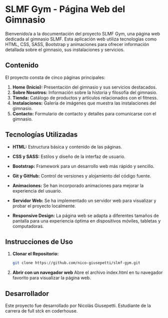 # SLMF Gym - Página Web del Gimnasio

Bienvenido/a a la documentación del proyecto SLMF Gym, una página web dedicada al gimnasio SLMF. Esta aplicación web utiliza tecnologías como HTML, CSS, SASS, Bootstrap y animaciones para ofrecer información detallada sobre el gimnasio, sus instalaciones y servicios.

## Contenido

El proyecto consta de cinco páginas principales:

1. **Home (Inicio):** Presentación del gimnasio y sus servicios destacados.
2. **Sobre Nosotros:** Información sobre la historia y filosofía del gimnasio.
3. **Tienda:** Catálogo de productos y artículos relacionados con el fitness.
4. **Instalaciones:** Galería de imágenes que muestra las instalaciones del gimnasio.
5. **Contacto:** Formulario de contacto y detalles para comunicarse con el gimnasio.

## Tecnologías Utilizadas

- **HTML:** Estructura básica y contenido de las páginas.
- **CSS y SASS:** Estilos y diseño de la interfaz de usuario.
- **Bootstrap:** Framework para un desarrollo web más rápido y sencillo.
- **Git y GitHub:** Control de versiones y alojamiento del código fuente.

- **Animaciones:** Se han incorporado animaciones para mejorar la experiencia del usuario.
- **Servidor Web:** Se ha implementado un servidor web para visualizar y probar el proyecto localmente.
- **Responsive Design:** La página web se adapta a diferentes tamaños de pantalla para una experiencia óptima en dispositivos móviles, tabletas y computadoras.

## Instrucciones de Uso

1. **Clonar el Repositorio:**
   ```bash
   git clone https://github.com/nico-giusepetti/slmf-gym.git

2. **Abrir con un navegador web**
    Abre el archivo index.html en tu navegador favorito para visualizar la página web.


## Desarrollador
Este proyecto fue desarrollado por Nicolás Giusepetti. Estudiante de la carrera de full stck en coderhouse.
